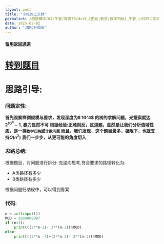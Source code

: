 ```yaml
---
layout: post
title: "小红的二叉树"
permalink: /刷题模块/OJ/牛客/周赛79/div5_{图论;数学;数学归纳}_牛客_小红的二叉树.md/
date: 2025-02-02
author: "JNMC孙国庆"
---
```


#### [备用返回通道](../../README.md)
# [转到题目](https://ac.nowcoder.com/acm/contest/100902/C)

# 思路引导:
### 问题定性:
**首先观察样例规模与要求，发现深度为$ 10^4$  的树的求解问题，光搜索就达$2^{10^4}-1,$ 暴力显然不可**
**根据经验:正难则反，这道题，显然是让我们分析值域性质，是一类`数学归纳`或`计数问题`**
**而且，我们发现，这个题目最多、极限下，也就支持$O(n^2)$**
**我们一步步，从更可能的角度切入**
### 思路总结:
根据题目，对问题进行拆分:
先逆向思考,符合要求的路径转化为:
- A类路径有多少
- B类路径有多少

根据问题归纳规律，可以得到答案
### 代码:
```python
n = int(input())
MOD = 1000000007
if (n<3):
    print(((2**n-1)- 2**(n-1))%MOD)
else:
    print(((2**n -4)+(2**n-1)- 2**(n-1))%MOD)
```